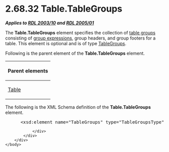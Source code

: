 <html dir="LTR" xmlns:mshelp="http://msdn.microsoft.com/mshelp" xmlns:ddue="http://ddue.schemas.microsoft.com/authoring/2003/5" xmlns:xlink="http://www.w3.org/1999/xlink" xmlns:tool="http://www.microsoft.com/tooltip">
    <head>
        <meta http-equiv="Content-Type" content="text/html; CHARSET=utf-8"></meta>
        <meta name="save" content="history"></meta>
        <title>2.68.32 Table.TableGroups</title>
        <xml>
            <mshelp:toctitle title="2.68.32 Table.TableGroups"></mshelp:toctitle>
            <mshelp:rltitle title="[MS-RDL]: Table.TableGroups"></mshelp:rltitle>
            <mshelp:keyword index="A" term="1ca06205-00fb-44e9-9adc-ddb30b6437e9"></mshelp:keyword>
            <mshelp:attr name="DCSext.ContentType" value="open specification"></mshelp:attr>
            <mshelp:attr name="AssetID" value="1ca06205-00fb-44e9-9adc-ddb30b6437e9"></mshelp:attr>
            <mshelp:attr name="TopicType" value="kbRef"></mshelp:attr>
            <mshelp:attr name="DCSext.Title" value="[MS-RDL]: Table.TableGroups" />
        </xml>
    </head>
    <body>
        <div id="header">
            <h1 class="heading">2.68.32 Table.TableGroups</h1>
        </div>
        <div id="mainSection">
            <div id="mainBody">
                <div id="allHistory" class="saveHistory"></div>
                <div id="sectionSection0" class="section" name="collapseableSection">
                    

<p><b><i>Applies to </i></b><a href="a7e2ad00-07c8-4f6d-80ab-3ad55df7b233.html"><b><i>RDL 2003/10</i></b></a><b>
<i>and </i></b><a href="3ebe2912-4958-4832-b391-cad1f5e13338.html"><b><i>RDL 2005/01</i></b></a></p>

<p>The <b>Table.TableGroups</b> element specifies the
collection of <a href="b2482b3f-74ab-4ca8-a9e5-c07955011743.html#gt_b0045cdc-5554-4df8-b115-e86be1607858">table groups</a>
consisting of <a href="b2482b3f-74ab-4ca8-a9e5-c07955011743.html#gt_75bd4c80-aee7-4a88-bfb7-2228acc3ffe6">group
expressions</a>, group headers, and group footers for a table. This element is
optional and is of type <a href="23c207ee-ee5e-44ac-b1ff-05f733ad1397.html">TableGroups</a>.
</p>

<p>Following is the parent element of the <b>Table.TableGroups</b>
element.</p>

<table>
 <thead>
  <tr>
   <th>
   <p>Parent elements</p>
   </th>
  </tr>
 </thead>
 <tr>
  <td>
  <p><a href="660db744-699e-4ca3-a2d6-a5cab4bcf9b0.html">Table</a></p>
  </td>
 </tr>
</table>

<p>The following is the XML Schema definition of the <b>Table.TableGroups</b>
element.</p>

<dl>
<dd>
<div><pre> &lt;xsd:element name=&quot;TableGroups&quot; type=&quot;TableGroupsType&quot; minOccurs=&quot;0&quot; /&gt;
</pre></div>
</dd></dl>


                </div>
            </div>
        </div>
    </body>
</html>